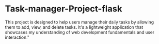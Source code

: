 # Task-manager-Project-flask
This project is designed to help users manage their daily tasks by allowing them to add, view, and delete tasks. It's a lightweight application that showcases my understanding of web development fundamentals and user interaction."
